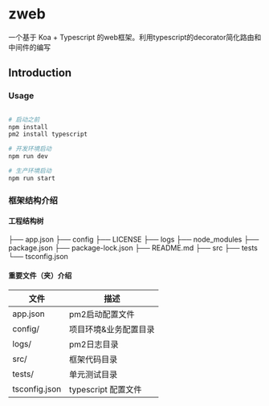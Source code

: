 # zweb
一个基于 Koa + Typescript 的web框架。利用typescript的decorator简化路由和中间件的编写

## Introduction



### Usage
```bash

# 启动之前
npm install
pm2 install typescript

# 开发环境启动
npm run dev

# 生产环境启动
npm run start
```

### 框架结构介绍


#### 工程结构树

├── app.json
├── config
├── LICENSE
├── logs
├── node_modules
├── package.json
├── package-lock.json
├── README.md
├── src
├── tests
└── tsconfig.json


#### 重要文件（夹）介绍

| 文件          | 描述                  |
| ------------- | --------------------- |
| app.json      | pm2启动配置文件       |
| config/       | 项目环境&业务配置目录 |
| logs/         | pm2日志目录           |
| src/          | 框架代码目录          |
| tests/        | 单元测试目录          |
| tsconfig.json | typescript 配置文件   |



